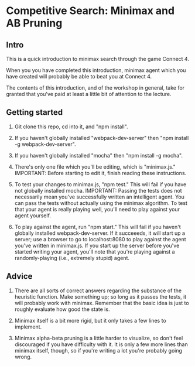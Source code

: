 # Competitive Search: Minimax and AB Pruning

## Intro

This is a quick introduction to minimax search through the game Connect 4.

When you you have completed this introduction, minimax agent which you have created will probably be able to beat you at Connect 4.

The contents of this introduction, and of the workshop in general, take for granted that you've paid at least a little bit of attention to the lecture.

## Getting started

1. Git clone this repo, cd into it, and "npm install".

2. If you haven't globally installed "webpack-dev-server" then "npm install -g webpack-dev-server".

3. If you haven't globally installed "mocha" then "npm install -g mocha".

2. There's only one file which you'll be editing, which is "minimax.js."  IMPORTANT: Before starting to edit it, finish reading these instructions.
 
3. To test your changes to minimax.js, "npm test."  This will fail if you have not globally installed mocha.  IMPORTANT: Passing the tests does not necessarily mean you've successfully written an intelligent agent.  You can pass the tests without actually using the minimax algorithm.  To test that your agent is really playing well, you'll need to play against your agent yourself.

4. To play against the agent, run "npm start."  This will fail if you haven't globally installed webpack-dev-server.  If it succeeeds, it will start up a server; use a browser to go to localhost:8080 to play against the agent you've written in minimax.js.  If you start up the server before you've started writing your agent, you'll note that you're playing against a randomly-playing (i.e., extremely stupid) agent.

## Advice

1. There are all sorts of correct answers regarding the substance of the heuristic function.  Make something up; so long as it passes the tests, it will probably work with minimax.  Remember that the basic idea is just to roughly evaluate how good the state is.

2. Minimax itself is a bit more rigid, but it only takes a few lines to implement.

3. Minimax alpha-beta pruning is a little harder to visualize, so don't feel discouraged if you have difficulty with it.  It is only a few more lines than minimax itself, though, so if you're writing a lot you're probably going wrong.

